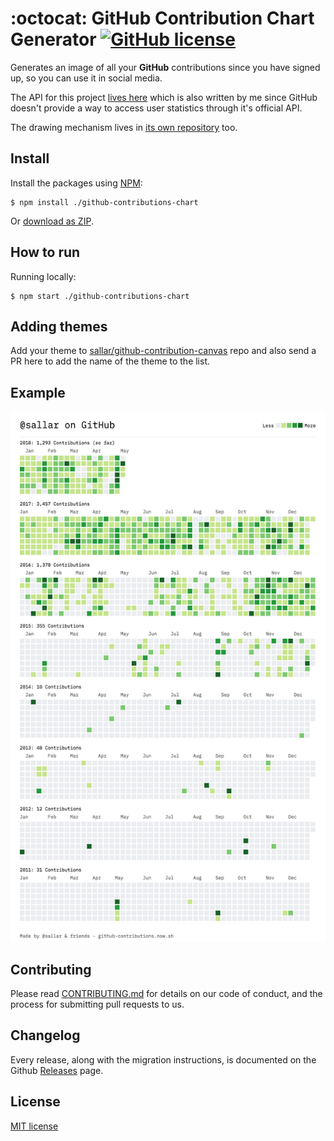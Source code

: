 # :octocat: GitHub Contribution Chart Generator [![GitHub license](https://img.shields.io/badge/license-MIT-blue.svg)](https://github.com/sallar/github-contributions-canvas/blob/master/LICENSE)

Generates an image of all your **GitHub** contributions since you have signed up, so you can use it in social media.

The API for this project [lives here](https://github.com/sallar/github-contributions-api) which is also written by me since GitHub doesn't provide a way to access user statistics through it's official API.

The drawing mechanism lives in [its own repository](https://github.com/sallar/github-contributions-canvas) too.

## Install

Install the packages using [NPM](https://nodejs.org/en/):
```
$ npm install ./github-contributions-chart
```
Or [download as ZIP](https://github.com/sallar/github-contributions-chart/archive/master.zip).

## How to run

Running locally:
```
$ npm start ./github-contributions-chart
```

## Adding themes

Add your theme to [sallar/github-contribution-canvas](https://github.com/sallar/github-contributions-canvas) repo and also send a PR here to add the name of the theme to the list.

## Example

<div align="center">
  <img src="screenshot.png" width="676">
</div>

## Contributing

Please read [CONTRIBUTING.md](./CONTRIBUTING.md) for details on our code of conduct, and the process for submitting pull requests to us.

## Changelog

Every release, along with the migration instructions, is documented on the Github [Releases](https://github.com/sallar/github-contributions-chart/releases) page.

## License

[MIT license](https://opensource.org/licenses/MIT)

